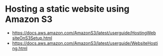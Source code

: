 # Hosting a static website using Amazon S3
- https://docs.aws.amazon.com/AmazonS3/latest/userguide/HostingWebsiteOnS3Setup.html
- https://docs.aws.amazon.com/AmazonS3/latest/userguide/WebsiteHosting.html